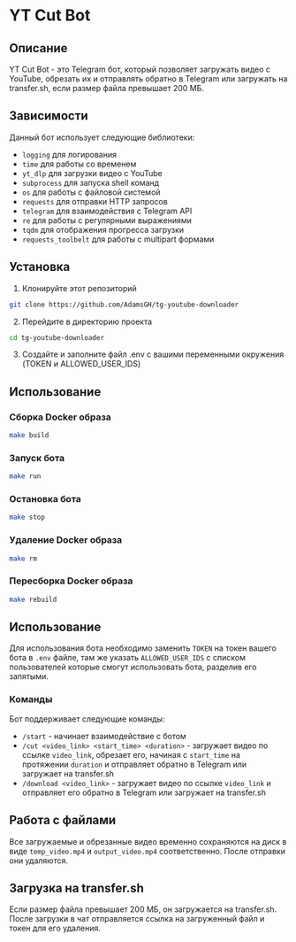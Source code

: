 # YT Cut Bot

## Описание

YT Cut Bot - это Telegram бот, который позволяет загружать видео с YouTube, обрезать их и отправлять обратно в Telegram или загружать на transfer.sh, если размер файла превышает 200 МБ.

## Зависимости

Данный бот использует следующие библиотеки:

- `logging` для логирования
- `time` для работы со временем
- `yt_dlp` для загрузки видео с YouTube
- `subprocess` для запуска shell команд
- `os` для работы с файловой системой
- `requests` для отправки HTTP запросов
- `telegram` для взаимодействия с Telegram API
- `re` для работы с регулярными выражениями
- `tqdm` для отображения прогресса загрузки
- `requests_toolbelt` для работы с multipart формами

## Установка

1. Клонируйте этот репозиторий
```bash
git clone https://github.com/AdamsGH/tg-youtube-downloader
```

2. Перейдите в директорию проекта
```bash
cd tg-youtube-downloader
```

3. Создайте и заполните файл .env с вашими переменными окружения (TOKEN и ALLOWED_USER_IDS)

## Использование

### Сборка Docker образа

```bash
make build
```

### Запуск бота

```bash
make run
```

### Остановка бота

```bash
make stop
```

### Удаление Docker образа

```bash
make rm
```

### Пересборка Docker образа

```bash
make rebuild
```

## Использование

Для использования бота необходимо заменить `TOKEN` на токен вашего бота в `.env` файле, там же указать `ALLOWED_USER_IDS` с списком пользователей которые смогут использовать бота, разделив его запятыми.

### Команды

Бот поддерживает следующие команды:

- `/start` - начинает взаимодействие с ботом
- `/cut <video_link> <start_time> <duration>` - загружает видео по ссылке `video_link`, обрезает его, начиная с `start_time` на протяжении `duration` и отправляет обратно в Telegram или загружает на transfer.sh
- `/download <video_link>` - загружает видео по ссылке `video_link` и отправляет его обратно в Telegram или загружает на transfer.sh

## Работа с файлами

Все загружаемые и обрезанные видео временно сохраняются на диск в виде `temp_video.mp4` и `output_video.mp4` соответственно. После отправки они удаляются.

## Загрузка на transfer.sh

Если размер файла превышает 200 МБ, он загружается на transfer.sh. После загрузки в чат отправляется ссылка на загруженный файл и токен для его удаления.
